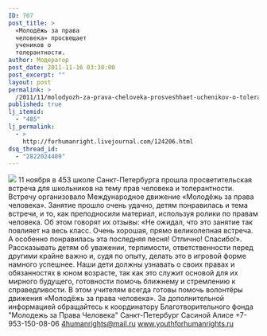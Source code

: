 ```yaml
---
ID: 707
post_title: >
  «Молодёжь за права
  человека» просвещает
  учеников о
  толерантности.
author: Модератор
post_date: 2011-11-16 03:30:00
post_excerpt: ""
layout: post
permalink: >
  /2011/11/molodyozh-za-prava-cheloveka-prosveshhaet-uchenikov-o-tolerantnosti.html
published: true
lj_itemid:
  - "485"
lj_permalink:
  - >
    http://forhumanright.livejournal.com/124206.html
dsq_thread_id:
  - "2822024409"
---
```

<img src="http://cs5338.vk.com/u132145096/132409092/x_5b26039f.jpg" /> 11 ноября в 453 школе Санкт-Петербурга прошла просветительская встреча для школьников на тему прав человека и толерантности. Встречу организовало Международное движение «Молодёжь за права человека».
Занятие прошло очень удачно, детям понравилась и тема встречи, и то, как преподносили материал, используя ролики по правам человека. Об этом говорят их отзывы: «Не ожидал, что это занятие так повлияет на весь класс. Очень хорошая, прямо великолепная встреча. А особенно понравилась эта последняя песня! Отлично! Спасибо!». Рассказывать детям об уважении, терпимости, ответственности перед другими крайне важно и, судя по опыту, делать это в игровой форме намного успешнее. Наши дети должны узнавать о своих правах и обязанностях в юном возрасте, так как это служит основой для их мирного будущего, готовности помочь ближнему и стремлению к справедливости. В этом учителям всегда готовы помочь волонтёры движения «Молодёжь за права человека».
За дополнительной информацией обращайтесь к координатору
Благотворительного фонда
"Молодежь за Права Человека" Санкт-Петербург 
Сасиной Алисе 
+7-953-150-08-06 
4humanrights@mail.ru
www.youthforhumanrights.ru